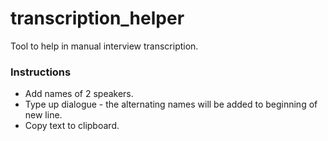 # transcription_helper
Tool to help in manual interview transcription.

### Instructions
- Add names of 2 speakers.
- Type up dialogue - the alternating names will be added to beginning of new line.
- Copy text to clipboard.
